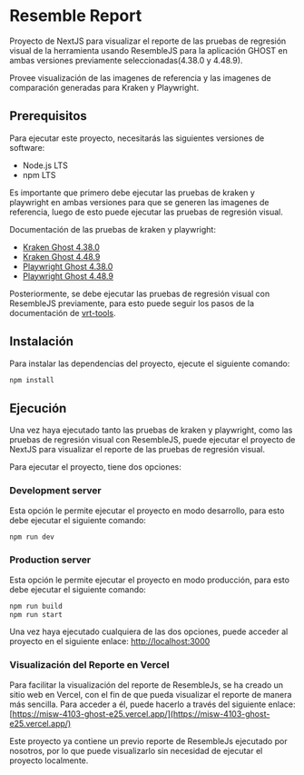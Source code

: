 # Resemble Report

Proyecto de NextJS para visualizar el reporte de las pruebas de regresión visual de la herramienta usando ResembleJS para la aplicación GHOST en ambas versiones previamente seleccionadas(4.38.0 y 4.48.9). 

Provee visualización de las imagenes de referencia y las imagenes de comparación generadas para Kraken y Playwright.

## Prerequisitos

Para ejecutar este proyecto, necesitarás las siguientes versiones de software:

- Node.js LTS
- npm LTS

Es importante que primero debe ejecutar las pruebas de kraken y playwright en ambas versiones para que se generen las imagenes de referencia, luego de esto puede ejecutar las pruebas de regresión visual.

Documentación de las pruebas de kraken y playwright:

- [Kraken Ghost 4.38.0](../kraken-ghost-4-38.0/README.md)
- [Kraken Ghost 4.48.9](../kraken-ghost-4-48.9/README.md)
- [Playwright Ghost 4.38.0](../playwright-ghost-4-38.0/readme-ejecucion-local.md)
- [Playwright Ghost 4.48.9](../playwright-ghost-4-48.9/readme-ejecucion-local.md)


Posteriormente, se debe ejecutar las pruebas de regresión visual con ResembleJS previamente, para esto puede seguir los pasos de la documentación de [vrt-tools](../vrt-tools/README.md).

## Instalación

Para instalar las dependencias del proyecto, ejecute el siguiente comando:

```bash
npm install
```

## Ejecución
Una vez haya ejecutado tanto las pruebas de kraken y playwright, como las pruebas de regresión visual con ResembleJS, puede ejecutar el proyecto de NextJS para visualizar el reporte de las pruebas de regresión visual.

Para ejecutar el proyecto, tiene dos opciones:

### Development server
Esta opción le permite ejecutar el proyecto en modo desarrollo, para esto debe ejecutar el siguiente comando:

```bash
npm run dev
```

### Production server
Esta opción le permite ejecutar el proyecto en modo producción, para esto debe ejecutar el siguiente comando:

```bash
npm run build
npm run start
```

Una vez haya ejecutado cualquiera de las dos opciones, puede acceder al proyecto en el siguiente enlace: [http://localhost:3000](http://localhost:3000)

### Visualización del Reporte en Vercel
Para facilitar la visualización del reporte de ResembleJs, se ha creado un sitio web en Vercel, con el fin de que pueda visualizar el reporte de manera más sencilla. Para acceder a él, puede hacerlo a través del siguiente enlace: [https://misw-4103-ghost-e25.vercel.app/](https://misw-4103-ghost-e25.vercel.app/)

Este proyecto ya contiene un previo reporte de ResembleJs ejecutado por nosotros, por lo que puede visualizarlo sin necesidad de ejecutar el proyecto localmente.
